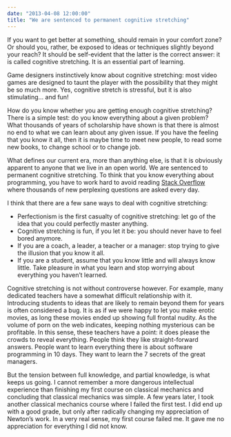 ```yaml
---
date: "2013-04-08 12:00:00"
title: "We are sentenced to permanent cognitive stretching"
---
```




If you want to get better at something, should remain in your comfort zone? Or should you, rather, be exposed to ideas or techniques slightly beyond your reach? It should be self-evident that the latter is the correct answer: it is called cognitive stretching. It is an essential part of learning.

Game designers instinctively know about cognitive stretching: most video games are designed to taunt the player with the possibility that they might be so much more. Yes, cognitive stretch is stressful, but it is also stimulating&hellip; and fun!

How do you know whether you are getting enough cognitive stretching? There is a simple test: do you know everything about a given problem? What thousands of years of scholarship have shown is that there is almost no end to what we can learn about any given issue. If you have the feeling that you know it all, then it is maybe time to meet new people, to read some new books, to change school or to change job.

What defines our current era, more than anything else, is that it is obviously apparent to anyone that we live in an open world. We are sentenced to permanent cognitive stretching. To think that you know everything about programming, you have to work hard to avoid reading [Stack Overflow](http://stackoverflow.com/) where thousands of new perplexing questions are asked every day.

I think that there are a few sane ways to deal with cognitive stretching:

- Perfectionism is the first casualty of cognitive stretching: let go of the idea that you could perfectly master anything. 
- Cognitive stretching is fun, if you let it be: you should never have to feel bored anymore.
- If you are a coach, a leader, a teacher or a manager: stop trying to give the illusion that you know it all.
- If you are a student, assume that you know little and will always know little. Take pleasure in what you learn and stop worrying about everything you haven&rsquo;t learned.


Cognitive stretching is not without controverse however. For example, many dedicated teachers have a somewhat difficult relationship with it. Introducing students to ideas that are likely to remain beyond them for years is often considered a bug. It is as if we were happy to let you make erotic movies, as long these movies ended up showing full frontal nudity. As the volume of porn on the web indicates, keeping nothing mysterious can be profitable. In this sense, these teachers have a point: it does please the crowds to reveal everything. People think they like straight-forward answers. People want to learn everything there is about software programming in 10 days. They want to learn the 7 secrets of the great managers. 

But the tension between full knowledge, and partial knowledge, is what keeps us going. I cannot remember a more dangerous intellectual experience than finishing my first course on classical mechanics and concluding that classical mechanics was simple. A few years later, I took another classical mechanics course where I failed the first test. I did end up with a good grade, but only after radically changing my appreciation of Newton&rsquo;s work. In a very real sense, my first course failed me. It gave me no appreciation for everything I did not know.

